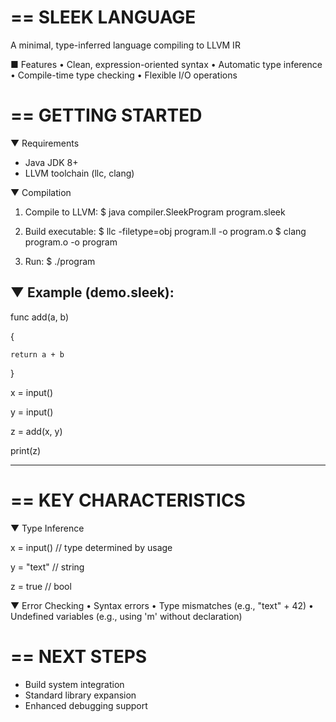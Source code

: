 ==
              SLEEK LANGUAGE
==

A minimal, type-inferred language compiling to LLVM IR

■ Features
• Clean, expression-oriented syntax
• Automatic type inference
• Compile-time type checking
• Flexible I/O operations

==
           GETTING STARTED
==

▼ Requirements
- Java JDK 8+
- LLVM toolchain (llc, clang)

▼ Compilation
1. Compile to LLVM:
   $ java compiler.SleekProgram program.sleek

2. Build executable:
   $ llc -filetype=obj program.ll -o program.o
   $ clang program.o -o program

3. Run:
   $ ./program

▼ Example (demo.sleek):
----------------------------------------
func add(a, b) 

{

    return a + b

}

x = input()

y = input()

z = add(x, y)

print(z)

----------------------------------------

==
          KEY CHARACTERISTICS
==

▼ Type Inference

x = input()     // type determined by usage

y = "text"      // string

z = true        // bool

▼ Error Checking
• Syntax errors
• Type mismatches (e.g., "text" + 42)
• Undefined variables (e.g., using 'm' without declaration)

==
            NEXT STEPS
==
- Build system integration
- Standard library expansion
- Enhanced debugging support
